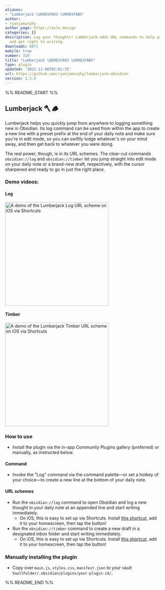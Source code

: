```yaml
---
aliases:
- "Lumberjack \U0001FA93 \U0001FAB5"
author:
- ryanjamurphy
author_page: https://axle.design
categories: []
description: Log your thoughts! Lumberjack adds URL commands to help you axe inefficiency
  and get right to writing.
downloads: 8071
mobile: true
number: 319
title: "Lumberjack \U0001FA93 \U0001FAB5"
type: plugin
updated: '2022-11-08T02:01:35'
url: https://github.com/ryanjamurphy/lumberjack-obsidian
version: 1.3.0
---
```


%% README_START %%

## Lumberjack 🪓 🪵

Lumberjack helps you quickly jump from anywhere to logging something new in Obsidian. Its log command can be used from within the app to create a new line with a preset prefix at the end of your daily note and make sure you're in edit mode, so you can swiftly lodge whatever's on your mind away, and then get back to whatever you were doing.

The real power, though, is in its URL schemes. The clear-cut commands `obsidian://log` and `obsidian://timber` let you jump straight into edit mode on your daily note or a brand-new draft, respectively, with the cursor sharpened and ready to go in just the right place.

### Demo videos:

#### Log
<img src="https://user-images.githubusercontent.com/3618647/136626863-e4bb5fd0-e6d8-4341-aee4-d2a6359cc912.MP4" style="width: 24em;" alt="A demo of the Lumberjack Log URL scheme on iOS via Shortcuts">

#### Timber
<img src="https://user-images.githubusercontent.com/3618647/136626936-cafb5e96-0363-47b2-8509-b7b18cdbe158.MP4" style="width: 24em;" alt="A demo of the Lumberjack Timber URL scheme on iOS via Shortcuts">


### How to use

- Install the plugin via the in-app Community Plugins gallery (preferred) or manually, as instructed below.

#### Command

- Invoke the "Log" command via the command palette—or set a hotkey of your choice—to create a new line at the bottom of your daily note.

#### URL schemes

- Run the `obsidian://log` command to open Obsidian and log a new thought in your daily note at an appended line and start writing immediately.
  - On iOS, this is easy to set up via Shortcuts. Install [this shortcut](https://www.icloud.com/shortcuts/1efa6b9ee42242bd906884d3d8a52b92), add it to your homescreen, then tap the button! 
- Run the `obsidian://timber` command to create a new draft in a designated inbox folder and start writing immediately.
  -  On iOS, this is easy to set up via Shortcuts. Install [this shortcut](https://www.icloud.com/shortcuts/6594b965deab401e814aeeeb593b551d), add it to your homescreen, then tap the button! 

### Manually installing the plugin

- Copy over `main.js`, `styles.css`, `manifest.json` to your vault `VaultFolder/.obsidian/plugins/your-plugin-id/`.


%% README_END %%